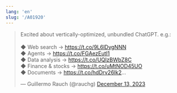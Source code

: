 ```yaml
---
lang: 'en'
slug: '/A01920'
---
```


<blockquote class="twitter-tweet">

<p lang="en" dir="ltr">

Excited about vertically-optimized, unbundled ChatGPT. e.g.:<br/><br/>◆ Web search → <a href="https://t.co/9L6lDygNNN">https://t.co/9L6lDygNNN</a><br/>◆ Agents → <a href="https://t.co/FGAezEutI1">https://t.co/FGAezEutI1</a><br/>◆ Data analysis → <a href="https://t.co/UQIzBWbZ8C">https://t.co/UQIzBWbZ8C</a><br/>◆ Finance &amp; stocks → <a href="https://t.co/uMtNOD45UO">https://t.co/uMtNOD45UO</a><br/>◆ Documents → <a href="https://t.co/hdDrv26Ik2">https://t.co/hdDrv26Ik2</a>…

</p>

&mdash; Guillermo Rauch (@rauchg) <a href="https://twitter.com/rauchg/status/1734977687545090346?ref_src=twsrc%5Etfw">December 13, 2023</a></blockquote>
